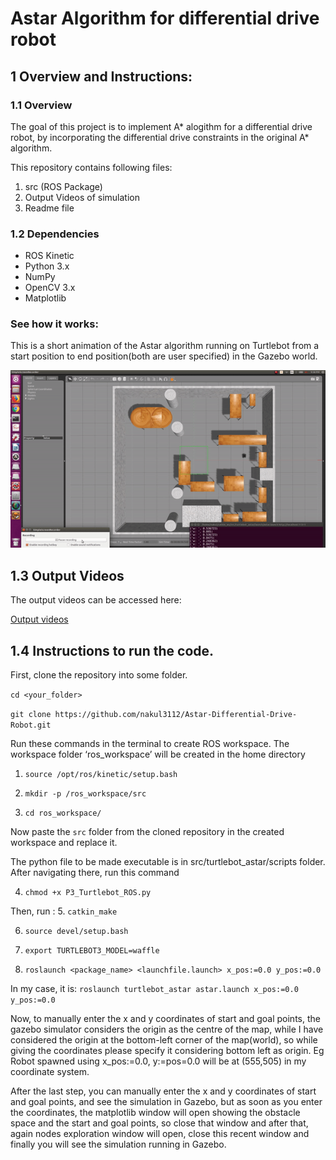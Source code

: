 # Astar Algorithm for differential drive robot

## 1 Overview and Instructions:

### 1.1 Overview

The goal of this project is to implement A* alogithm for a differential drive robot, by incorporating the differential drive constraints in the original A* algorithm.

This repository contains following files:
1) src (ROS Package)
2) Output Videos of simulation
3) Readme file



### 1.2 Dependencies

* ROS Kinetic
* Python 3.x
* NumPy
* OpenCV 3.x
* Matplotlib

### See how it works:

This is a short animation of the Astar algorithm running on Turtlebot from a start position to end position(both are user specified) in the Gazebo world.

<img src="output/p3_astar.gif" width="800">


## 1.3 Output Videos

The output videos can be accessed here:

[Output videos](https://drive.google.com/open?id=1dPJoDLH53zhUDIkiafWWa4PV7IaY8qO1)



## 1.4 Instructions to run the code.

First, clone the repository into some folder.

```cd <your_folder>```

``` git clone https://github.com/nakul3112/Astar-Differential-Drive-Robot.git ```

Run these commands in the terminal to create ROS workspace. The workspace folder ‘ros_workspace’ will be created in the home directory

1. `source /opt/ros/kinetic/setup.bash`

2. `mkdir -p /ros_workspace/src`

3. `cd ros_workspace/`

Now paste the `src` folder from the cloned repository in the created workspace and replace it.

The python file to be made executable is in src/turtlebot_astar/scripts folder. After navigating there, run this command 
 
4. `chmod +x P3_Turtlebot_ROS.py`

Then, run :
5. `catkin_make`

6. `source devel/setup.bash`

7. `export TURTLEBOT3_MODEL=waffle`

8. `roslaunch <package_name> <launchfile.launch> x_pos:=0.0 y_pos:=0.0`

In my case, it is:
`roslaunch turtlebot_astar astar.launch x_pos:=0.0 y_pos:=0.0`


Now, to manually enter the x and y coordinates of start and goal points, the gazebo simulator considers the origin as the centre of the map, while I have considered the origin at the bottom-left corner of the map(world), so while giving the coordinates please specify it considering bottom left as origin. Eg Robot spawned using x_pos:=0.0, y:=pos=0.0 will be at (555,505) in my coordinate system.

After the last step, you can manually enter the x and y coordinates of start and goal points, and see the simulation in Gazebo, but as soon as you enter the coordinates, the matplotlib window will open showing the obstacle space and the start and goal points, so close that window and after that, again nodes exploration window will open, close this recent window and finally you will see the simulation running in Gazebo.






